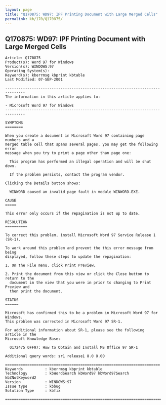 ```yaml
---
layout: page
title: "Q170875: WD97: IPF Printing Document with Large Merged Cells"
permalink: kb/170/Q170875/
---
```


## Q170875: WD97: IPF Printing Document with Large Merged Cells

	Article: Q170875
	Product(s): Word 97 for Windows
	Version(s): WINDOWS:97
	Operating System(s): 
	Keyword(s): kberrmsg kbprint kbtable
	Last Modified: 07-SEP-2001
	
	-------------------------------------------------------------------------------
	The information in this article applies to:
	
	- Microsoft Word 97 for Windows 
	-------------------------------------------------------------------------------
	
	SYMPTOMS
	========
	
	When you create a document in Microsoft Word 97 containing page numbers and a
	merged table cell that spans several pages, you may get the following error
	message when you try to print a page other than page one:
	
	  This program has performed an illegal operation and will be shut down.
	
	  If the problem persists, contact the program vendor.
	
	Clicking the Details button shows:
	
	  WINWORD caused an invalid page fault in module WINWORD.EXE.
	
	CAUSE
	=====
	
	This error only occurs if the repagination is not up to date.
	
	RESOLUTION
	==========
	
	To correct this problem, install Microsoft Word 97 Service Release 1 (SR-1).
	
	To work around this problem and prevent the this error message from being
	displayed, follow these steps to update the repagination:
	
	1. On the File menu, click Print Preview.
	
	2. Print the document from this view or click the Close button to return to the
	  document in the view that you were in prior to changing to Print Preview and
	  then print the document.
	
	STATUS
	======
	
	Microsoft has confirmed this to be a problem in Microsoft Word 97 for Windows.
	This problem was corrected in Microsoft Word 97 SR-1.
	
	For additional information about SR-1, please see the following article in the
	Microsoft Knowledge Base:
	
	  Q172475 OFF97: How to Obtain and Install MS Office 97 SR-1
	
	Additional query words: sr1 release1 8.0 8.00
	
	======================================================================
	Keywords          : kberrmsg kbprint kbtable 
	Technology        : kbWordSearch kbWord97 kbWord97Search kbZNotKeyword2
	Version           : WINDOWS:97
	Issue type        : kbbug
	Solution Type     : kbfix
	
	=============================================================================
	
